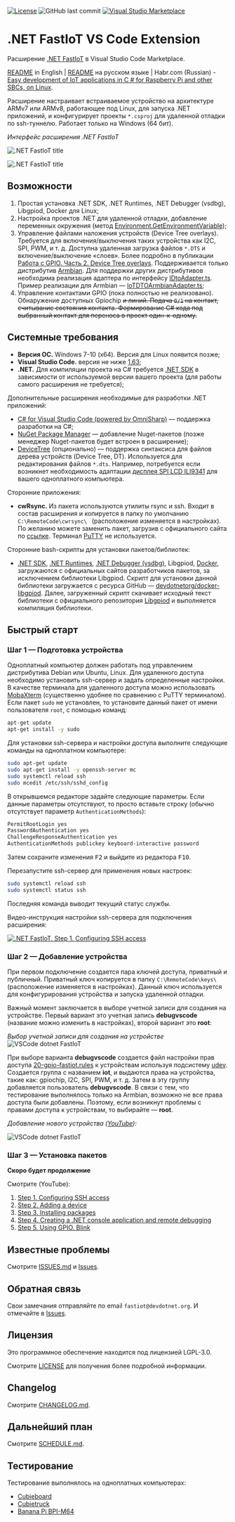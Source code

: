 [![License](https://img.shields.io/badge/License-LGPL3.0-blue.svg)](LICENSE) ![GitHub last commit](https://img.shields.io/github/last-commit/devdotnetorg/vscode-extension-dotnet-fastiot) [![Visual Studio Marketplace](https://img.shields.io/vscode-marketplace/d/devdotnetorg.vscode-extension-dotnet-fastiot.svg)](https://marketplace.visualstudio.com/items?itemName=devdotnetorg.vscode-extension-dotnet-fastiot)

# .NET FastIoT VS Code Extension

Расширение [.NET FastIoT](https://marketplace.visualstudio.com/items?itemName=devdotnetorg.vscode-extension-dotnet-fastiot/ ".NET FastIoT Extension") в Visual Studio Code Marketplace.

[README](https://github.com/devdotnetorg/vscode-extension-dotnet-fastiot/blob/master/README.md "README") in English | [README](https://github.com/devdotnetorg/vscode-extension-dotnet-fastiot/blob/master/README_ru.md "README") на русском языке | Habr.com (Russian) - [Easy development of IoT applications in C # for Raspberry Pi and other SBCs, on Linux](https://habr.com/ru/company/timeweb/blog/597601/ "Easy development of IoT applications in C # for Raspberry Pi and other SBCs, on Linux").

Расширение настраивает встраиваемое устройство на архитектуре ARMv7 или ARMv8, работающее под Linux, для запуска .NET приложений, и конфигурирует проекты `*.csproj` для удаленной отладки по ssh-туннелю. Работает только на Windows (64 бит).

*Интерфейс расширения .NET FastIoT*

![.NET FastIoT title](https://raw.githubusercontent.com/devdotnetorg/vscode-extension-dotnet-fastiot/master/docs/vscode-dotnet-fastiot.png)

![.NET FastIoT title](https://raw.githubusercontent.com/devdotnetorg/vscode-extension-dotnet-fastiot/master/docs/vscode-dotnet-fastiot-interface_ru.png)

## Возможности

1. Простая установка .NET SDK, .NET Runtimes, .NET Debugger (vsdbg), Libgpiod, Docker для Linux;
2. Настройка проектов .NET для удаленной отладки, добавление переменных окружения (метод [Environment.GetEnvironmentVariable](https://docs.microsoft.com/en-us/dotnet/api/system.environment.getenvironmentvariable "Environment.GetEnvironmentVariable"));
3. Управление файлами наложения устройств (Device Tree overlays). Требуется для включения/выключения таких устройства как I2C, SPI, PWM, и т. д. Доступна удаленная загрузка файлов `*.DTS` и включение/выключение «слоев». Более подробно в публикации [Работа с GPIO. Часть 2. Device Tree overlays](https://devdotnet.org/post/rabota-s-gpio-na-primere-banana-pi-bpi-m64-chast-2-device-tree-overlays/ "Работа с GPIO. Часть 2. Device Tree overlays"). Поддерживается только дистрибутив [Armbian](https://devdotnet.org/post/armbian-linux-distributiv-dlya-otladochnyh-plat-na-arm/ "Armbian"). Для поддержки других дистрибутивов необходима реализация адаптера по интерфейсу [IDtoAdapter.ts](https://github.com/devdotnetorg/vscode-extension-dotnet-fastiot/blob/master/src/DTO/IDtoAdapter.ts "IDtoAdapter.ts"). Пример реализации для Armbian — [IoTDTOArmbianAdapter.ts](https://github.com/devdotnetorg/vscode-extension-dotnet-fastiot/blob/master/src/DTO/IoTDTOArmbianAdapter.ts "IoTDTOArmbianAdapter.ts");
4. Управление контактами GPIO (пока полностью не реализовано). Обнаружение доступных Gpiochip ~~и линий. Подача `0/1` на контакт, считывание состояния контакта. Формирование C# кода под выбранный контакт для переноса в проект один-к-одному.~~

## Системные требования

- **Версия ОС.** Windows 7-10 (x64). Версия для Linux появится позже;
- **Visual Studio Code.** версия не ниже [1.63](https://code.visualstudio.com/ "1.63");
- **.NET.** Для компиляции проекта на C# требуется [.NET SDK](https://dotnet.microsoft.com/en-us/download/visual-studio-sdks ".NET SDK") в зависимости от используемой версии вашего проекта (для работы самого расширения не требуется);

Дополнительные расширения необходимые для разработки .NET приложений:

- [C# for Visual Studio Code (powered by OmniSharp)](https://marketplace.visualstudio.com/items?itemName=ms-dotnettools.csharp "C# for Visual Studio Code (powered by OmniSharp)") — поддержка разработки на C#;
- [NuGet Package Manager](https://marketplace.visualstudio.com/items?itemName=jmrog.vscode-nuget-package-manager "NuGet Package Manager") — добавление Nuget-пакетов (позже менеджер Nuget-пакетов будет встроен в расширение);
- [DeviceTree](https://marketplace.visualstudio.com/items?itemName=plorefice.devicetree "DeviceTree") (опционально) — поддержка синтаксиса для файлов дерева устройств (Device Tree, DT). Используется для редактирования файлов `*.dts`. Например, потребуется если возникнет необходимость адаптации [дисплея SPI LCD ILI9341](https://devdotnet.org/post/rabota-s-gpio-v-linux-na-primere-banana-pi-bpi-m64-chast-4-device-tree-overlays-podkluchenie-displey-spi-lcd-ili9341/ "дисплея SPI LCD ILI9341") для вашего одноплатного компьютера.

Сторонние приложения:

- **cwRsync.** Из пакета используются утилиты rsync и ssh. Входит в состав расширения и копируется в папку по умолчанию `C:\RemoteCode\cwrsync\ ` (расположение изменяется в настройках). По желанию можете заменить пакет, загрузив с официального сайта по [ссылке](https://itefix.net/cwrsync "ссылке"). Терминал [PuTTY](https://www.putty.org/ "PuTTY") не используется.

Сторонние bash-скрипты для установки пакетов/библиотек:

- [.NET SDK](https://dot.net/v1/dotnet-install.sh ".NET SDK"), [.NET Runtimes](https://dot.net/v1/dotnet-install.sh ".NET Runtimes"), [.NET Debugger (vsdbg)](https://aka.ms/getvsdbgsh ".NET Debugger (vsdbg)"), Libgpiod, [Docker](https://get.docker.com/ "Docker"), загружаются с официальных сайтов разработчиков пакетов, за исключением библиотеки Libgpiod. Скрипт для установки данной библиотеки загружается с ресурса GitHub — [devdotnetorg/docker-libgpiod](https://raw.githubusercontent.com/devdotnetorg/docker-libgpiod/master/setup-libgpiod.sh "devdotnetorg/docker-libgpiod"). Далее, загруженный скрипт скачивает исходный текст библиотеки с официального репозитория [Libgpiod](https://git.kernel.org/pub/scm/libs/libgpiod/libgpiod.git/ "Libgpiod") и выполняется компиляция библиотеки.

## Быстрый старт

### Шаг 1 — Подготовка устройства

Одноплатный компьютер должен работать под управлением дистрибутива Debian или Ubuntu, Linux. Для удаленного доступа необходимо установить ssh-сервер и задать определенные настройки. В качестве терминала для удаленного доступа можно использовать [MobaXterm](https://mobaxterm.mobatek.net/download.html "MobaXterm") (существенно удобнее по сравнению с PuTTY терминалом). Если пакет `sudo` не установлен, то установите данный пакет от имени пользователя `root`, с помощью команд:

```bash
apt-get update
apt-get install -y sudo
```

Для установки ssh-сервера и настройки доступа выполните следующие команды на одноплатном компьютере:

```bash
sudo apt-get update
sudo apt-get install -y openssh-server mc
sudo systemctl reload ssh
sudo mcedit /etc/ssh/sshd_config
```

В открывшемся редакторе задайте следующие параметры. Если данные параметры отсутствуют, то просто вставьте строку (обычно отсутствует параметр `AuthenticationMethods`):

```bash
PermitRootLogin yes
PasswordAuthentication yes
ChallengeResponseAuthentication yes
AuthenticationMethods publickey keyboard-interactive password
```

Затем сохраните изменения <kbd>F2</kbd> и выйдите  из редактора <kbd>F10</kbd>.

Перезапустите ssh-сервер для применения новых настроек:

```bash
sudo systemctl reload ssh
sudo systemctl status ssh
```

Последняя команда выводит текущий статус службы.

Видео-инструкция настройки ssh-сервера для подключения расширения:

[![.NET FastIoT. Step 1. Configuring SSH access](https://img.youtube.com/vi/-xgAP1qsVsw/0.jpg)](https://www.youtube.com/watch?v=-xgAP1qsVsw)

### Шаг 2 — Добавление устройства

При первом подключение создается пара ключей доступа, приватный и публичный. Приватный ключ копируется в папку `C:\RemoteCode\keys\ ` (расположение изменяется в настройках). Данный ключ используется для конфигурирования устройства и запуска удаленной отладки.

Важный момент заключается в выборе учетной записи для создания на устройстве. Первый вариант это учетная запись **debugvscode** (название можно изменить в настройках), второй вариант это **root**:

*Выбор учетной записи для создания на устройстве*
![VSCode dotnet FastIoT](https://raw.githubusercontent.com/devdotnetorg/vscode-extension-dotnet-fastiot/master/docs/vscode-dotnet-fastiot-select-account.png)

При выборе варианта **debugvscode** создаетcя файл настройки прав доступа [20-gpio-fastiot.rules](https://github.com/devdotnetorg/vscode-extension-dotnet-fastiot/blob/master/vscodetemplates/20-gpio-fastiot.rules "20-gpio-fastiot.rules") к устройствам используя подсистему [udev](https://ru.wikipedia.org/wiki/Udev "udev"). Создается группа с названием **iot**, и выдаются права на устройства, такие как: gpiochip, I2C, SPI, PWM, и т. д. Затем в эту группу добавляется пользователь **debugvscode**. В связи с тем, что тестирование выполнялось только на Armbian, возможно не все права доступа были добавлены. Поэтому, если возникнут проблемы с правами доступа к устройствам, то выбирайте — **root**.

*Добавление нового устройства ([YouTube](https://youtu.be/pusO7PV4NL4 "YouTube")):*

![VSCode dotnet FastIoT](https://raw.githubusercontent.com/devdotnetorg/vscode-extension-dotnet-fastiot/master/docs/2_Adding_a_device.gif)

### Шаг 3 — Установка пакетов

**Скоро будет продолжение**

Смотрите (YouTube):

1. [Step 1. Configuring SSH access](https://www.youtube.com/watch?v=pusO7PV4NL4 "Step 1. Configuring SSH access")
2. [Step 2. Adding a device](https://www.youtube.com/watch?v=pusO7PV4NL4 "Step 2. Adding a device")
3. [Step 3. Installing packages](https://www.youtube.com/watch?v=Y8U2V0THQh4 "Step 3. Installing packages")
4. [Step 4. Creating a .NET console application and remote debugging](https://www.youtube.com/watch?v=oghH3oHIZgE "Step 4. Creating a .NET console application and remote debugging")
5. [Step 5. Using GPIO. Blink](https://www.youtube.com/watch?v=NQTgP4jwZPg "Step 5. Using GPIO. Blink")

## Известные проблемы

Смотрите [ISSUES.md](https://github.com/devdotnetorg/vscode-extension-dotnet-fastiot/blob/master/ISSUES_ru.md "ISSUES.md") и [Issues](https://github.com/devdotnetorg/vscode-extension-dotnet-fastiot/issues "Issues").

## Обратная связь

Свои замечания отправляйте по email `fastiot@devdotnet.org`. И отмечайте в [Issues](https://github.com/devdotnetorg/vscode-extension-dotnet-fastiot/issues "Issues").

## Лицензия

Это программное обеспечение находится под лицензией LGPL-3.0.

Смотрите [LICENSE](https://github.com/devdotnetorg/vscode-extension-dotnet-fastiot/blob/master/LICENSE "LICENSE") для получения более подробной информации.

## Changelog

Смотрите [CHANGELOG.md](https://github.com/devdotnetorg/vscode-extension-dotnet-fastiot/blob/master/CHANGELOG_ru.md "CHANGELOG.md").

## Дальнейший план

Смотрите [SCHEDULE.md](https://github.com/devdotnetorg/vscode-extension-dotnet-fastiot/blob/master/SCHEDULE_ru.md "SCHEDULE.md").

## Тестирование

Тестирование выполнялось на одноплатных компьютерах:

- [Cubieboard](https://github.com/devdotnetorg/Cubieboard "Cubieboard")
- [Cubietruck](https://devdotnet.org/post/otladochnaya-plata-cubietruck/ "Cubietruck")
- [Banana Pi BPI-M64](https://devdotnet.org/post/otladochnaya-plata-banana-pi-bpi-m64/ "Banana Pi BPI-M64")
